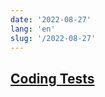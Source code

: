 ```yaml
---
date: '2022-08-27'
lang: 'en'
slug: '/2022-08-27'
---
```


## [Coding Tests](./../.././docs/pages/Coding%20Tests.md)

<head>
  <html lang="en-US"/>
</head>
